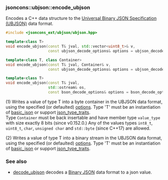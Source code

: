 ### jsoncons::ubjson::encode_ubjson

Encodes a C++ data structure to the [Universal Binary JSON Specification (UBJSON)](http://ubjsonspec.org/) data format.

```c++
#include <jsoncons_ext/ubjson/ubjson.hpp>

template<class T>
void encode_ubjson(const T& jval, std::vector<uint8_t>& v,
                   const ubjson_decode_options& options = ubjson_decode_options()); // (1) (until v0.152.0)

template<class T, class Container>
void encode_ubjson(const T& jval, Container& v,
                   const ubjson_decode_options& options = ubjson_decode_options()); // (1) (since v0.152.0)

template<class T>
void encode_ubjson(const T& jval, 
                   std::ostream& os,
                   const bson_decode_options& options = bson_decode_options()); // (2)
```

(1) Writes a value of type T into a byte container in the UBJSON data format, using the specified (or defaulted) [options](ubjson_options.md).
Type 'T' must be an instantiation of [basic_json](../basic_json.md) 
or support [json_type_traits](../json_type_traits.md).  
Type `Container` must be back insertable and have member type `value_type` with size exactly 8 bits (since v0.152.0.)
Any of the values types `int8_t`, `uint8_t`, `char`, `unsigned char` and `std::byte` (since C++17) are allowed.

(2) Writes a value of type T into a binary stream in the UBJSON data format, using the specified (or defaulted) [options](ubjson_options.md). 
Type 'T' must be an instantiation of [basic_json](../basic_json.md) 
or support [json_type_traits](../json_type_traits.md).

### See also

- [decode_ubjson](decode_ubjson) decodes a [Binary JSON](http://ubjsonspec.org/) data format to a json value.

